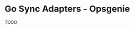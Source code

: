 # Go Sync Adapters - Opsgenie

_TODO_

<!--

Requirements:
- Opsgenie API key
- Do we need to support both EU and US Opsgenie APIs?

-->